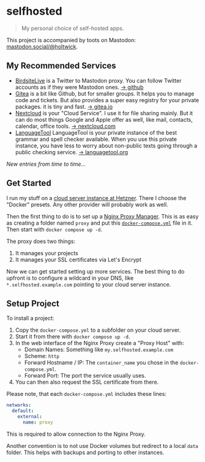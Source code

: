 # selfhosted

> My personal choice of self-hosted apps. 

This project is accompanied by toots on Mastodon: [mastodon.social/@holtwick](https://mastodon.social/@holtwick).

## My Recommended Services

- [BirdsiteLive](birdsitelive/docker-compose.yml) is a Twitter to Mastodon proxy. You can follow Twitter accounts as if they were Mastodon ones. [-> github](https://github.com/NicolasConstant/BirdsiteLive)
- [Gitea](gitea/docker-compose.yml) is a bit like Github, but for smaller groups. It helps you to manage code and tickets. But also provides a super easy registry for your private packages. it is tiny and fast. [-> gitea.io](https://gitea.io/)
- [Nextcloud](nextcloud/docker-compose.yml) is your "Cloud Service". I use it for file sharing mainly. But it can do most things Google and Apple offer as well, like mail, contacts, calendar, office tools. [-> nextcloud.com](https://nextcloud.com/)
- [LanguageTool](languagetool/docker-compose.yml) LanguageTool is your private instance of the best grammar and spell checker available. When you use this private instance, you have less to worry about non-public texts going through a public checking service. [-> languagetool.org](https://languagetool.org)
  
*New entries from time to time...*

## Get Started

I run my stuff on a [cloud server instance at Hetzner](https://hetzner.cloud/?ref=thK9VpOJK5Sg). There I choose the "Docker" presets. Any other provider will probably work as well.

Then the first thing to do is to set up a [Nginx Proxy Manager](https://github.com/NginxProxyManager/nginx-proxy-manager). This is as easy as creating a folder named `proxy` and put this [`docker-compose.yml`](proxy/docker-compose.yml) file in it. Then start with `docker compose up -d`.

The proxy does two things:

1. It manages your projects
2. It manages your SSL certificates via Let's Encrypt

Now we can get started setting up more services. The best thing to do upfront is to configure a wildcard in your DNS, like `*.selfhosted.example.com` pointing to your cloud server instance.

## Setup Project

To install a project:

1. Copy the `docker-compose.yml` to a subfolder on your cloud server. 
2. Start it from there with `docker compose up -d`.
3. In the web interface of the Nginx Proxy create a "Proxy Host" with:
   - Domain Names: Something like `my.selfhosted.example.com`
   - Scheme: `http`
   - Forward Hostname / IP: The `container_name` you chose in the `docker-compose.yml`.
   - Forward Port: The port the service usually uses.
4. You can then also request the SSL certificate from there.

Please note, that each `docker-compose.yml` includes these lines:

```yml
networks:
  default:
    external:
      name: proxy
```

This is required to allow connection to the Nginx Proxy.

Another convention is to not use Docker volumes but redirect to a local `data` folder. This helps with backups and porting to other instances.
